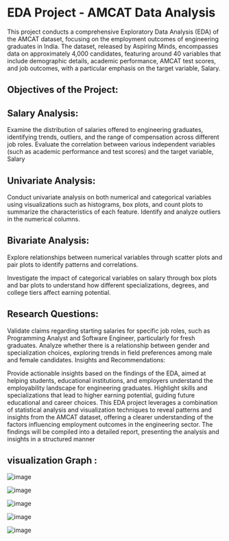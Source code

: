 # EDA Project - AMCAT Data Analysis

This project conducts a comprehensive Exploratory Data Analysis (EDA) of the AMCAT dataset, focusing on the employment outcomes of engineering graduates in India. The dataset, released by Aspiring Minds, encompasses data on approximately 4,000 candidates, featuring around 40 variables that include demographic details, academic performance, AMCAT test scores, and job outcomes, with a particular emphasis on the target variable, Salary.

## Objectives of the Project:

## Salary Analysis:

Examine the distribution of salaries offered to engineering graduates, identifying trends, outliers, and the range of compensation across different job roles.
Evaluate the correlation between various independent variables (such as academic performance and test scores) and the target variable, Salary

## Univariate Analysis:

Conduct univariate analysis on both numerical and categorical variables using visualizations such as histograms, box plots, and count plots to summarize the characteristics of each feature.
Identify and analyze outliers in the numerical columns.

## Bivariate Analysis:

Explore relationships between numerical variables through scatter plots and pair plots to identify patterns and correlations.

Investigate the impact of categorical variables on salary through box plots and bar plots to understand how different specializations, degrees, and college tiers affect earning potential.
## Research Questions:

Validate claims regarding starting salaries for specific job roles, such as Programming Analyst and Software Engineer, particularly for fresh graduates.
Analyze whether there is a relationship between gender and specialization choices, exploring trends in field preferences among male and female candidates.
Insights and Recommendations:

Provide actionable insights based on the findings of the EDA, aimed at helping students, educational institutions, and employers understand the employability landscape for engineering graduates.
Highlight skills and specializations that lead to higher earning potential, guiding future educational and career choices.
This EDA project leverages a combination of statistical analysis and visualization techniques to reveal patterns and insights from the AMCAT dataset, offering a clearer understanding of the factors influencing employment outcomes in the engineering sector. The findings will be compiled into a detailed report, presenting the analysis and insights in a structured manner

## visualization Graph :

![image](https://github.com/user-attachments/assets/17cb26ed-b62e-45ea-b75e-dccbbd20970f)

![image](https://github.com/user-attachments/assets/3cb3a67f-da94-4bf5-8d81-71bc4cd1fb87)


![image](https://github.com/user-attachments/assets/26dfcef5-a796-4ebc-8b75-41e701e2d51c)


![image](https://github.com/user-attachments/assets/e31be56c-e533-47de-b06a-0523593c8c6b)


![image](https://github.com/user-attachments/assets/e8afea23-a75e-4cbe-ac54-5994753ebabc)


